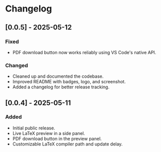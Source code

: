 # Changelog

## [0.0.5] - 2025-05-12
### Fixed
- PDF download button now works reliably using VS Code's native API.

### Changed
- Cleaned up and documented the codebase.
- Improved README with badges, logo, and screenshot.
- Added a changelog for better release tracking.

## [0.0.4] - 2025-05-11
### Added
- Initial public release.
- Live LaTeX preview in a side panel.
- PDF download button in the preview panel.
- Customizable LaTeX compiler path and update delay. 